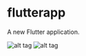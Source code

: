 # flutterapp

A new Flutter application.

![alt tag](https://raw.githubusercontent.com/bhushangy/Flutter-UI/master/signup.png)
![alt tag](https://github.com/bhushangy/Flutter-UI/blob/master/login.png)
